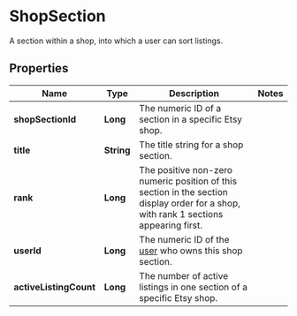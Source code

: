 

# ShopSection

A section within a shop, into which a user can sort listings.

## Properties

Name | Type | Description | Notes
------------ | ------------- | ------------- | -------------
**shopSectionId** | **Long** | The numeric ID of a section in a specific Etsy shop. | 
**title** | **String** | The title string for a shop section. | 
**rank** | **Long** | The positive non-zero numeric position of this section in the section display order for a shop, with rank 1 sections appearing first. | 
**userId** | **Long** | The numeric ID of the [user](/documentation/reference#tag/User) who owns this shop section. | 
**activeListingCount** | **Long** | The number of active listings in one section of a specific Etsy shop. | 



